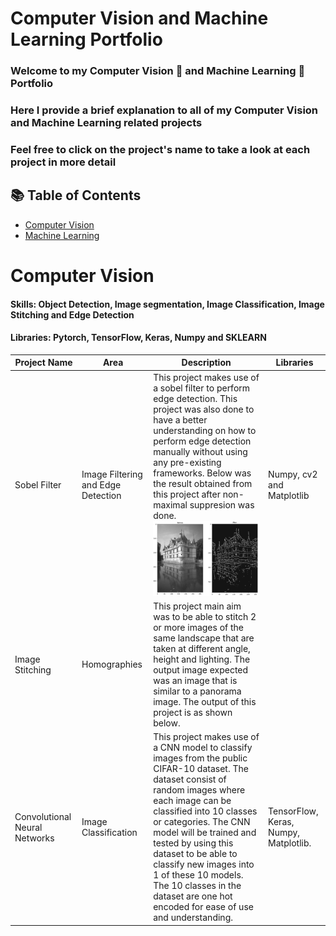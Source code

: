 # Computer Vision and Machine Learning Portfolio
### Welcome to my Computer Vision 👀 and Machine Learning 🤖 Portfolio 
### Here I provide a brief explanation to all of my Computer Vision and Machine Learning related projects
### Feel free to click on the project's name to take a look at each project in more detail 

## 📚 Table of Contents
- [Computer Vision](#computer-vision)
- [Machine Learning](#machine-learning)

# Computer Vision
#### Skills: Object Detection, Image segmentation, Image Classification, Image Stitching and Edge Detection
#### Libraries: Pytorch, TensorFlow, Keras, Numpy and SKLEARN
| Project Name | Area | Description | Libraries | 
|---|---|---|---|
| Sobel Filter | Image Filtering and Edge Detection | This project makes use of a sobel filter to perform edge detection. This project was also done to have a better understanding on how to perform edge detection manually without using any pre-existing frameworks. Below was the result obtained from this project after non-maximal suppresion was done.![Computer Vision](https://github.com/Antonio417/Computer_Vision_and_Machine_Learning_Portfolio/blob/main/Computer%20Vision/Sobel_filter/sobel_filter_result.png) | Numpy, cv2 and Matplotlib |
| Image Stitching | Homographies | This project main aim was to be able to stitch 2 or more images of the same landscape that are taken at different angle, height and lighting. The output image expected was an image that is similar to a panorama image. The output of this project is as shown below. 
| Convolutional Neural Networks | Image Classification | This project makes use of a CNN model to classify images from the public CIFAR-10 dataset. The dataset consist of random images where each image can be classified into 10 classes or categories. The CNN model will be trained and tested by using this dataset to be able to classify new images into 1 of these 10 models. The 10 classes in the dataset are one hot encoded for ease of use and understanding.| TensorFlow, Keras, Numpy, Matplotlib.|
<!--- I achieved this by performing all of the necessary calculation manually without making use of any pre-existing libraries. The magnitude and orientation of the gradients was calculated manually by doing convolution with a 3x3 filter in the horizontal and vertical direction in order to detect all edges no matter the orientation of it was. Non-maximal suppresion was also done in order to remove noise pixel within the image for better resolution. --->
